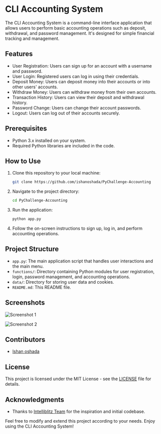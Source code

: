 # CLI Accounting System

The CLI Accounting System is a command-line interface application that allows users to perform basic accounting operations such as deposit, withdrawal, and password management. It's designed for simple financial tracking and management.

## Features

- User Registration: Users can sign up for an account with a username and password.
- User Login: Registered users can log in using their credentials.
- Deposit Money: Users can deposit money into their accounts or into other users' accounts.
- Withdraw Money: Users can withdraw money from their own accounts.
- Transaction History: Users can view their deposit and withdrawal history.
- Password Change: Users can change their account passwords.
- Logout: Users can log out of their accounts securely.

## Prerequisites

- Python 3.x installed on your system.
- Required Python libraries are included in the code.

## How to Use

1. Clone this repository to your local machine:

   ```bash
   git clone https://github.com/ishanoshada/PyChallenge-Accounting
   ```

2. Navigate to the project directory:

   ```bash
   cd PyChallenge-Accounting
   ```

3. Run the application:

   ```bash
   python app.py
   ```

4. Follow the on-screen instructions to sign up, log in, and perform accounting operations.

## Project Structure

- `app.py`: The main application script that handles user interactions and the main menu.
- `functions/`: Directory containing Python modules for user registration, login, password management, and accounting operations.
- `data/`: Directory for storing user data and cookies.
- `README.md`: This README file.

## Screenshots

![Screenshot 1](screenshots/screenshot1.png)

![Screenshot 2](screenshots/screenshot2.png)

## Contributors

- [Ishan oshada](https://github.com/ishanoshada)

## License

This project is licensed under the MIT License - see the [LICENSE](LICENSE) file for details.

## Acknowledgments

- Thanks to [Intelliblitz Team](https://intelliblitz.com/) for the inspiration and initial codebase.


Feel free to modify and extend this project according to your needs. Enjoy using the CLI Accounting System!
